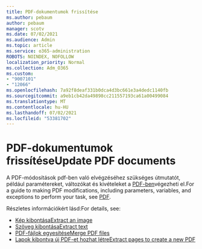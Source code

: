 ```yaml
---
title: PDF-dokumentumok frissítése
ms.author: pebaum
author: pebaum
manager: scotv
ms.date: 07/02/2021
ms.audience: Admin
ms.topic: article
ms.service: o365-administration
ROBOTS: NOINDEX, NOFOLLOW
localization_priority: Normal
ms.collection: Adm_O365
ms.custom:
- "9007101"
- "12066"
ms.openlocfilehash: 7a92f8deaf331b0dca4d3bc661e3a4dedc1140fb
ms.sourcegitcommit: a9eb1cb42da49898cc211557193ca61a00499084
ms.translationtype: MT
ms.contentlocale: hu-HU
ms.lasthandoff: 07/02/2021
ms.locfileid: "53381702"
---
```

# <a name="update-pdf-documents"></a><span data-ttu-id="1aa25-102">PDF-dokumentumok frissítése</span><span class="sxs-lookup"><span data-stu-id="1aa25-102">Update PDF documents</span></span>

<span data-ttu-id="1aa25-103">A PDF-módosítások pdf-ben való elvégzéséhez szükséges útmutatót, például paramétereket, változókat és kivételeket a [PDF-ben](/power-automate/desktop-flows/actions-reference/pdf)végezheti el.</span><span class="sxs-lookup"><span data-stu-id="1aa25-103">For a guide to making PDF modifications, including parameters, variables, and exceptions to perform your task, see [PDF](/power-automate/desktop-flows/actions-reference/pdf).</span></span>

<span data-ttu-id="1aa25-104">Részletes információkért lásd:</span><span class="sxs-lookup"><span data-stu-id="1aa25-104">For details, see:</span></span>

- [<span data-ttu-id="1aa25-105">Kép kibontása</span><span class="sxs-lookup"><span data-stu-id="1aa25-105">Extract an image</span></span>](/power-automate/desktop-flows/actions-reference/pdf#pdf-actions)
- [<span data-ttu-id="1aa25-106">Szöveg kibontása</span><span class="sxs-lookup"><span data-stu-id="1aa25-106">Extract text</span></span>](/power-automate/desktop-flows/actions-reference/pdf#extracttextfrompdfaction)
- [<span data-ttu-id="1aa25-107">PDF-fájlok egyesítése</span><span class="sxs-lookup"><span data-stu-id="1aa25-107">Merge PDF files</span></span>](/power-automate/desktop-flows/actions-reference/pdf#mergefiles)
- [<span data-ttu-id="1aa25-108">Lapok kibontva új PDF-et hozhat létre</span><span class="sxs-lookup"><span data-stu-id="1aa25-108">Extract pages to create a new PDF</span></span>](/power-automate/desktop-flows/actions-reference/pdf#extractpages)
